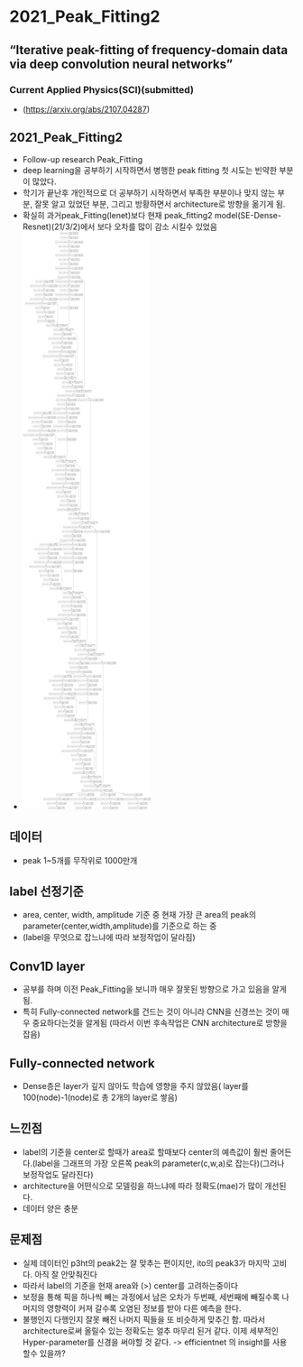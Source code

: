 # 2021_Peak_Fitting2

## “Iterative peak-fitting of frequency-domain data via deep convolution neural networks”
### Current Applied Physics(SCI)(submitted)
- (https://arxiv.org/abs/2107.04287)

## 2021_Peak_Fitting2
- Follow-up research Peak_Fitting
- deep learning을 공부하기 시작하면서 병행한 peak fitting 첫 시도는 빈약한 부분이 많았다.
- 학기가 끝난후 개인적으로 더 공부하기 시작하면서 부족한 부분이나 맞지 않는 부분, 잘못 알고 있었던 부분, 그리고 방황하면서 architecture로 방향을 옮기게 됨.
- 확실히 과거peak_Fitting(lenet)보다 현재 peak_fitting2 model(SE-Dense-Resnet)(21/3/2)에서 보다 오차를 많이 감소 시킬수 있었음
- ![SE-Dense-Resnet](https://github.com/mynameisheum/2021_Peak_Fitting2/blob/main/picture_storage/SE-Dense-Resnet.png?raw=true)

## 데이터
- peak 1~5개를 무작위로 1000만개

## label 선정기준
- area, center, width, amplitude 기준 중 현재 가장 큰 area의 peak의 parameter(center,width,amplitude)를 기준으로 하는 중
- (label을 무엇으로 잡느냐에 따라 보정작업이 달라짐)

## Conv1D layer
- 공부를 하며 이전 Peak_Fitting을 보니까 매우 잘못된 방향으로 가고 있음을 알게 됨.
- 특히 Fully-connected network를 건드는 것이 아니라 CNN을 신경쓰는 것이 매우 중요하다는것을 알게됨 (따라서 이번 후속작업은 CNN architecture로 방향을 잡음)

## Fully-connected network
- Dense층은 layer가 깊지 않아도 학습에 영향을 주지 않았음( layer를 100(node)-1(node)로 총 2개의 layer로 쌓음)

## 느낀점
- label의 기준을 center로 할때가 area로 할때보다 center의 예측값이 훨씬 줄어든다.(label을 그래프의 가장 오른쪽 peak의 parameter(c,w,a)로 잡는다)(그러나 보정작업도 달라진다)
- architecture을 어떤식으로 모델링을 하느냐에 따라 정확도(mae)가 많이 개선된다.
- 데이터 양은 충분

## 문제점
- 실제 데이터인 p3ht의 peak2는 잘 맞추는 편이지만, ito의 peak3가 마지막 고비다. 아직 잘 안맞춰진다
- 따라서 label의 기준을 현재 area와 (>) center를 고려하는중이다
- 보정을 통해 픽을 하나씩 빼는 과정에서 남은 오차가 두번째, 세번째에 빼질수록 나머지의 영향력이 커져 갈수록 오염된 정보를 받아 다른 예측을 한다.
- 불행인지 다행인지 잘못 빼진 나머지 픽들을 또 비슷하게 맞추긴 함. 따라서 architecture로써 올릴수 있는 정확도는 얼추 마무리 된거 같다. 이제 세부적인 Hyper-parameter를 신경을 써야할 것 같다. -> efficientnet 의 insight를 사용할수 있을까?
